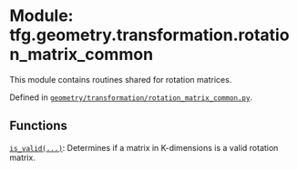 <div itemscope itemtype="http://developers.google.com/ReferenceObject">
<meta itemprop="name" content="tfg.geometry.transformation.rotation_matrix_common" />
<meta itemprop="path" content="Stable" />
</div>

# Module: tfg.geometry.transformation.rotation_matrix_common

This module contains routines shared for rotation matrices.



Defined in [`geometry/transformation/rotation_matrix_common.py`](https://cs.corp.google.com/#piper///depot/google3/third_party/py/tensorflow_graphics/geometry/transformation/rotation_matrix_common.py).

<!-- Placeholder for "Used in" -->


## Functions

[`is_valid(...)`](../../../tfg/geometry/transformation/rotation_matrix_common/is_valid.md): Determines if a matrix in K-dimensions is a valid rotation matrix.

